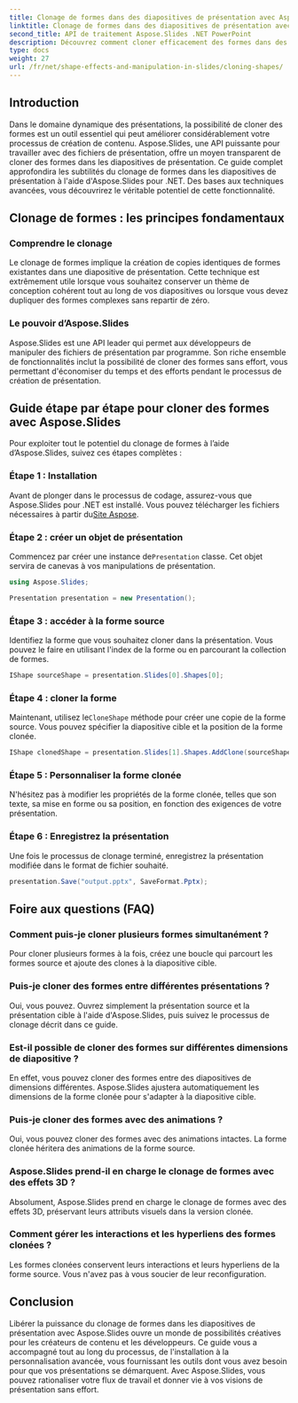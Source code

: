 ```yaml
---
title: Clonage de formes dans des diapositives de présentation avec Aspose.Slides
linktitle: Clonage de formes dans des diapositives de présentation avec Aspose.Slides
second_title: API de traitement Aspose.Slides .NET PowerPoint
description: Découvrez comment cloner efficacement des formes dans des diapositives de présentation à l'aide de l'API Aspose.Slides. Créez facilement des présentations dynamiques. Explorez le guide étape par étape, la FAQ et bien plus encore.
type: docs
weight: 27
url: /fr/net/shape-effects-and-manipulation-in-slides/cloning-shapes/
---
```


## Introduction

Dans le domaine dynamique des présentations, la possibilité de cloner des formes est un outil essentiel qui peut améliorer considérablement votre processus de création de contenu. Aspose.Slides, une API puissante pour travailler avec des fichiers de présentation, offre un moyen transparent de cloner des formes dans les diapositives de présentation. Ce guide complet approfondira les subtilités du clonage de formes dans les diapositives de présentation à l'aide d'Aspose.Slides pour .NET. Des bases aux techniques avancées, vous découvrirez le véritable potentiel de cette fonctionnalité.

## Clonage de formes : les principes fondamentaux

### Comprendre le clonage

Le clonage de formes implique la création de copies identiques de formes existantes dans une diapositive de présentation. Cette technique est extrêmement utile lorsque vous souhaitez conserver un thème de conception cohérent tout au long de vos diapositives ou lorsque vous devez dupliquer des formes complexes sans repartir de zéro.

### Le pouvoir d’Aspose.Slides

Aspose.Slides est une API leader qui permet aux développeurs de manipuler des fichiers de présentation par programme. Son riche ensemble de fonctionnalités inclut la possibilité de cloner des formes sans effort, vous permettant d'économiser du temps et des efforts pendant le processus de création de présentation.

## Guide étape par étape pour cloner des formes avec Aspose.Slides

Pour exploiter tout le potentiel du clonage de formes à l’aide d’Aspose.Slides, suivez ces étapes complètes :

### Étape 1 : Installation

 Avant de plonger dans le processus de codage, assurez-vous que Aspose.Slides pour .NET est installé. Vous pouvez télécharger les fichiers nécessaires à partir du[Site Aspose](https://releases.aspose.com/slides/net/).

### Étape 2 : créer un objet de présentation

 Commencez par créer une instance de`Presentation` classe. Cet objet servira de canevas à vos manipulations de présentation.

```csharp
using Aspose.Slides;

Presentation presentation = new Presentation();
```

### Étape 3 : accéder à la forme source

Identifiez la forme que vous souhaitez cloner dans la présentation. Vous pouvez le faire en utilisant l'index de la forme ou en parcourant la collection de formes.

```csharp
IShape sourceShape = presentation.Slides[0].Shapes[0];
```

### Étape 4 : cloner la forme

 Maintenant, utilisez le`CloneShape` méthode pour créer une copie de la forme source. Vous pouvez spécifier la diapositive cible et la position de la forme clonée.

```csharp
IShape clonedShape = presentation.Slides[1].Shapes.AddClone(sourceShape, x, y, width, height);
```

### Étape 5 : Personnaliser la forme clonée

N'hésitez pas à modifier les propriétés de la forme clonée, telles que son texte, sa mise en forme ou sa position, en fonction des exigences de votre présentation.

### Étape 6 : Enregistrez la présentation

Une fois le processus de clonage terminé, enregistrez la présentation modifiée dans le format de fichier souhaité.

```csharp
presentation.Save("output.pptx", SaveFormat.Pptx);
```

## Foire aux questions (FAQ)

### Comment puis-je cloner plusieurs formes simultanément ?

Pour cloner plusieurs formes à la fois, créez une boucle qui parcourt les formes source et ajoute des clones à la diapositive cible.

### Puis-je cloner des formes entre différentes présentations ?

Oui, vous pouvez. Ouvrez simplement la présentation source et la présentation cible à l'aide d'Aspose.Slides, puis suivez le processus de clonage décrit dans ce guide.

### Est-il possible de cloner des formes sur différentes dimensions de diapositive ?

En effet, vous pouvez cloner des formes entre des diapositives de dimensions différentes. Aspose.Slides ajustera automatiquement les dimensions de la forme clonée pour s'adapter à la diapositive cible.

### Puis-je cloner des formes avec des animations ?

Oui, vous pouvez cloner des formes avec des animations intactes. La forme clonée héritera des animations de la forme source.

### Aspose.Slides prend-il en charge le clonage de formes avec des effets 3D ?

Absolument, Aspose.Slides prend en charge le clonage de formes avec des effets 3D, préservant leurs attributs visuels dans la version clonée.

### Comment gérer les interactions et les hyperliens des formes clonées ?

Les formes clonées conservent leurs interactions et leurs hyperliens de la forme source. Vous n'avez pas à vous soucier de leur reconfiguration.

## Conclusion

Libérer la puissance du clonage de formes dans les diapositives de présentation avec Aspose.Slides ouvre un monde de possibilités créatives pour les créateurs de contenu et les développeurs. Ce guide vous a accompagné tout au long du processus, de l'installation à la personnalisation avancée, vous fournissant les outils dont vous avez besoin pour que vos présentations se démarquent. Avec Aspose.Slides, vous pouvez rationaliser votre flux de travail et donner vie à vos visions de présentation sans effort.